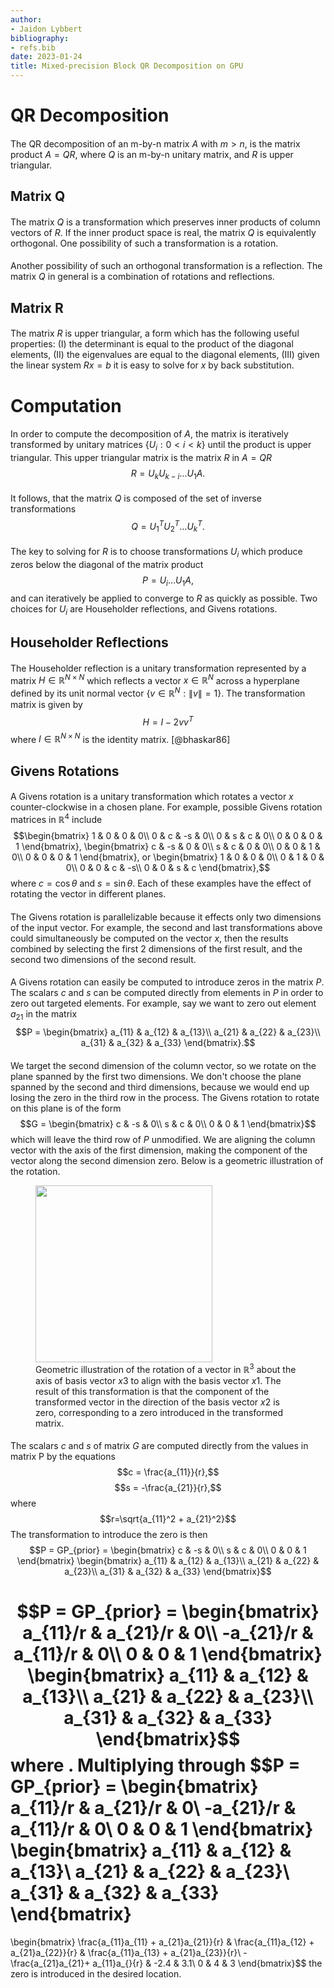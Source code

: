 ```yaml
---
author:
- Jaidon Lybbert
bibliography:
- refs.bib
date: 2023-01-24
title: Mixed-precision Block QR Decomposition on GPU
---
```


# QR Decomposition

#### 

The QR decomposition of an m-by-n matrix $A$ with $m>n$, is the matrix
product $A = QR$, where $Q$ is an m-by-n unitary matrix, and $R$ is
upper triangular.

## Matrix Q

#### 

The matrix $Q$ is a transformation which preserves inner products of
column vectors of $R$. If the inner product space is real, the matrix
$Q$ is equivalently orthogonal. One possibility of such a transformation
is a rotation.

#### 

Another possibility of such an orthogonal transformation is a
reflection. The matrix $Q$ in general is a combination of rotations and
reflections.

## Matrix R

#### 

The matrix $R$ is upper triangular, a form which has the following
useful properties: (I) the determinant is equal to the product of the
diagonal elements, (II) the eigenvalues are equal to the diagonal
elements, (III) given the linear system $Rx = b$ it is easy to solve for
$x$ by back substitution.

# Computation

#### 

In order to compute the decomposition of $A$, the matrix is iteratively
transformed by unitary matrices $\{U_i : 0 < i < k\}$ until the product
is upper triangular. This upper triangular matrix is the matrix $R$ in
$A = QR$ $$R = U_kU_{k-i} \dots U_1A.$$

#### 

It follows, that the matrix $Q$ is composed of the set of inverse
transformations $$Q = U_{1}^{T}U_{2}^{T} \dots U_{k}^{T}.$$

#### 

The key to solving for $R$ is to choose transformations $U_i$ which
produce zeros below the diagonal of the matrix product
$$P = U_{i} \dots U_1A,$$ and can iteratively be applied to converge to
$R$ as quickly as possible. Two choices for $U_i$ are Householder
reflections, and Givens rotations.

## Householder Reflections

#### 

The Householder reflection is a unitary transformation represented by a
matrix $H\in\mathbb{R}^{N\times{}N}$ which reflects a vector
$x\in\mathbb{R}^N$ across a hyperplane defined by its unit normal vector
$\{v\in\mathbb{R}^N: \|v\|=1\}$. The transformation matrix is given by
$$H = I - 2vv^T$$ where $I\in\mathbb{R}^{N\times{}N}$ is the identity
matrix. [@bhaskar86]

## Givens Rotations

#### 

A Givens rotation is a unitary transformation which rotates a vector $x$
counter-clockwise in a chosen plane. For example, possible Givens
rotation matrices in $\mathbb{R}^4$ include $$\begin{bmatrix}
1 & 0 & 0 & 0\\
0 & c & -s & 0\\
0 & s & c & 0\\
0 & 0 & 0 & 1
\end{bmatrix},
\begin{bmatrix}
c & -s & 0 & 0\\
s & c & 0 & 0\\
0 & 0 & 1 & 0\\
0 & 0 & 0 & 1
\end{bmatrix}, or
\begin{bmatrix}
1 & 0 & 0 & 0\\
0 & 1 & 0 & 0\\
0 & 0 & c & -s\\
0 & 0 & s & c
\end{bmatrix},$$ where $c = \cos{\theta}$ and $s = \sin{\theta}$. Each
of these examples have the effect of rotating the vector in different
planes.

#### 

The Givens rotation is parallelizable because it effects only two
dimensions of the input vector. For example, the second and last
transformations above could simultaneously be computed on the vector
$x$, then the results combined by selecting the first 2 dimensions of
the first result, and the second two dimensions of the second result.

#### 

A Givens rotation can easily be computed to introduce zeros in the
matrix $P$. The scalars $c$ and $s$ can be computed directly from
elements in $P$ in order to zero out targeted elements. For example, say
we want to zero out element $a_{21}$ in the matrix $$P = 
\begin{bmatrix}
a_{11} & a_{12} & a_{13}\\
a_{21} & a_{22} & a_{23}\\
a_{31} & a_{32} & a_{33}
\end{bmatrix}.$$

#### 

We target the second dimension of the column vector, so we rotate on the
plane spanned by the first two dimensions. We don't choose the plane
spanned by the second and third dimensions, because we would end up
losing the zero in the third row in the process. The Givens rotation to
rotate on this plane is of the form $$G = 
\begin{bmatrix}
c & -s & 0\\
s & c & 0\\
0 & 0 & 1
\end{bmatrix}$$ which will leave the third row of $P$ unmodified. We are
aligning the column vector with the axis of the first dimension, making
the component of the vector along the second dimension zero. Below is a
geometric illustration of the rotation.

<figure>
<img src="Givens1" style="width:75mm" />
<figcaption>Geometric illustration of the rotation of a vector in <span
class="math inline">ℝ<sup>3</sup></span> about the axis of basis vector
<span class="math inline"><em>x</em>3</span> to align with the basis
vector <span class="math inline"><em>x</em>1</span>. The result of this
transformation is that the component of the transformed vector in the
direction of the basis vector <span
class="math inline"><em>x</em>2</span> is zero, corresponding to a zero
introduced in the transformed matrix.</figcaption>
</figure>

#### 

The scalars $c$ and $s$ of matrix $G$ are computed directly from the
values in matrix P by the equations $$c = \frac{a_{11}}{r},$$
$$s = -\frac{a_{21}}{r},$$ where $$r=\sqrt{a_{11}^2 + a_{21}^2}$$ The
transformation to introduce the zero is then $$P = GP_{prior} =
\begin{bmatrix}
c & -s & 0\\
s & c & 0\\
0 & 0 & 1
\end{bmatrix}
\begin{bmatrix}
a_{11} & a_{12} & a_{13}\\
a_{21} & a_{22} & a_{23}\\
a_{31} & a_{32} & a_{33}
\end{bmatrix}$$

$$P = GP_{prior} =
\begin{bmatrix}
a_{11}/r & a_{21}/r & 0\\
-a_{21}/r & a_{11}/r & 0\\
0 & 0 & 1
\end{bmatrix}
\begin{bmatrix}
a_{11} & a_{12} & a_{13}\\
a_{21} & a_{22} & a_{23}\\
a_{31} & a_{32} & a_{33}
\end{bmatrix}$$ where . Multiplying through $$P = GP_{prior} =
\begin{bmatrix}
a_{11}/r & a_{21}/r & 0\\
-a_{21}/r & a_{11}/r & 0\\
0 & 0 & 1
\end{bmatrix}
\begin{bmatrix}
a_{11} & a_{12} & a_{13}\\
a_{21} & a_{22} & a_{23}\\
a_{31} & a_{32} & a_{33}
\end{bmatrix}
=
\begin{bmatrix}
\frac{a_{11}a_{11} + a_{21}a_{21}}{r} & \frac{a_{11}a_{12} + a_{21}a_{22}}{r} & \frac{a_{11}a_{13} + a_{21}a_{23}}{r}\\
-\frac{a_{21}a_{21}+ a_{11}a_{}{r} & -2.4 & 3.1\\
0 & 4 & 3
\end{bmatrix}$$ the zero is introduced in the desired location.
